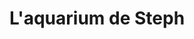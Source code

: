 ---
title: "L'aquarium de Steph"
url: /saint-priest/laquarium-de-steph/
shop: animal de compagnie
---